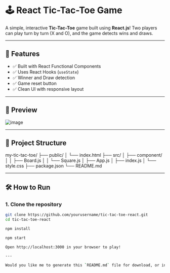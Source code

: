 # 🕹️ React Tic-Tac-Toe Game

A simple, interactive **Tic-Tac-Toe** game built using **React.js**! Two players can play turn by turn (X and O), and the game detects wins and draws.

---

## 🚀 Features

- ✅ Built with React Functional Components
- ✅ Uses React Hooks (`useState`)
- ✅ Winner and Draw detection
- ✅ Game reset button
- ✅ Clean UI with responsive layout

---

## 📸 Preview

![image](https://github.com/user-attachments/assets/ba5efad6-78ae-4a99-9063-a37cddcf27d4)
<!-- Replace with your own screenshot if needed -->

---

## 📁 Project Structure
my-tic-tac-toe/
├── public/
│ └── index.html
├── src/
│ ├── component/
│ │ ├── Board.js
│ │ └── Square.js
│ ├── App.js
│ ├── index.js
│ └── style.css
├── package.json
└── README.md


---

## 🛠️ How to Run

### 1. Clone the repository

```bash
git clone https://github.com/yourusername/tic-tac-toe-react.git
cd tic-tac-toe-react

npm install

npm start

Open http://localhost:3000 in your browser to play!

---

Would you like me to generate this `README.md` file for download, or include a screenshot placeholder file as well?


